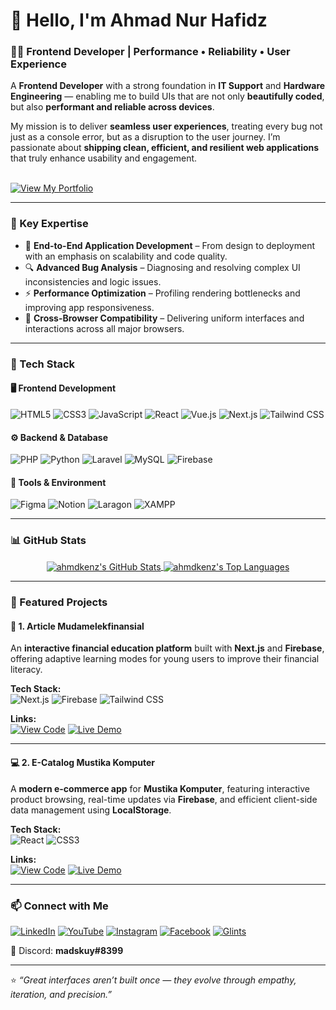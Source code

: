 # 👋 Hello, I'm Ahmad Nur Hafidz  

### 👨‍💻 Frontend Developer | Performance • Reliability • User Experience  

A **Frontend Developer** with a strong foundation in **IT Support** and **Hardware Engineering** — enabling me to build UIs that are not only **beautifully coded**, but also **performant and reliable across devices**.  

My mission is to deliver **seamless user experiences**, treating every bug not just as a console error, but as a disruption to the user journey. I’m passionate about **shipping clean, efficient, and resilient web applications** that truly enhance usability and engagement.  

<br>
<a href="hafidz-softdev.me" target="_blank">
  <img src="https://img.shields.io/badge/View_My_Portfolio-000000?style=for-the-badge&logo=briefcase&logoColor=white" alt="View My Portfolio">
</a>
<br>

---

### 🧠 Key Expertise  

- 🚀 **End-to-End Application Development** – From design to deployment with an emphasis on scalability and code quality.  
- 🔍 **Advanced Bug Analysis** – Diagnosing and resolving complex UI inconsistencies and logic issues.  
- ⚡ **Performance Optimization** – Profiling rendering bottlenecks and improving app responsiveness.  
- 🧩 **Cross-Browser Compatibility** – Delivering uniform interfaces and interactions across all major browsers.  

---

### 🧰 Tech Stack  

#### 🖥️ Frontend Development  
![HTML5](https://img.shields.io/badge/HTML5-E34F26?style=for-the-badge&logo=html5&logoColor=white)
![CSS3](https://img.shields.io/badge/CSS3-1572B6?style=for-the-badge&logo=css3&logoColor=white)
![JavaScript](https://img.shields.io/badge/JavaScript-F7DF1E?style=for-the-badge&logo=javascript&logoColor=black)
![React](https://img.shields.io/badge/React-61DAFB?style=for-the-badge&logo=react&logoColor=black)
![Vue.js](https://img.shields.io/badge/Vue.js-4FC08D?style=for-the-badge&logo=vuedotjs&logoColor=white)
![Next.js](https://img.shields.io/badge/Next.js-000000?style=for-the-badge&logo=nextdotjs&logoColor=white)
![Tailwind CSS](https://img.shields.io/badge/Tailwind_CSS-06B6D4?style=for-the-badge&logo=tailwindcss&logoColor=white)

#### ⚙️ Backend & Database  
![PHP](https://img.shields.io/badge/PHP-777BB4?style=for-the-badge&logo=php&logoColor=white)
![Python](https://img.shields.io/badge/Python-3776AB?style=for-the-badge&logo=python&logoColor=white)
![Laravel](https://img.shields.io/badge/Laravel-FF2D20?style=for-the-badge&logo=laravel&logoColor=white)
![MySQL](https://img.shields.io/badge/MySQL-4479A1?style=for-the-badge&logo=mysql&logoColor=white)
![Firebase](https://img.shields.io/badge/Firebase-FFCA28?style=for-the-badge&logo=firebase&logoColor=black)

#### 🧩 Tools & Environment  
![Figma](https://img.shields.io/badge/Figma-F24E1E?style=for-the-badge&logo=figma&logoColor=white)
![Notion](https://img.shields.io/badge/Notion-000000?style=for-the-badge&logo=notion&logoColor=white)
![Laragon](https://img.shields.io/badge/Laragon-0E6088?style=for-the-badge&logo=laragon&logoColor=white)
![XAMPP](https://img.shields.io/badge/XAMPP-FB7A24?style=for-the-badge&logo=xampp&logoColor=white)

---

### 📊 GitHub Stats  

<p align="center">
  <a href="https://github.com/ahmdkenz">
    <img align="center" src="https://github-readme-stats.vercel.app/api?username=ahmdkenz&show_icons=true&theme=radical&rank_icon=github&count_private=true" alt="ahmdkenz's GitHub Stats" />
  </a>
  <a href="https://github.com/ahmdkenz">
    <img align="center" src="https://github-readme-stats.vercel.app/api/top-langs/?username=ahmdkenz&layout=compact&theme=radical" alt="ahmdkenz's Top Languages" />
  </a>
</p>

---

### 🚀 Featured Projects  

#### 🧾 1. Article Mudamelekfinansial  
An **interactive financial education platform** built with **Next.js** and **Firebase**, offering adaptive learning modes for young users to improve their financial literacy.  

**Tech Stack:**  
![Next.js](https://img.shields.io/badge/Next.js-000000?style=for-the-badge&logo=nextdotjs&logoColor=white)
![Firebase](https://img.shields.io/badge/Firebase-FFCA28?style=for-the-badge&logo=firebase&logoColor=black)
![Tailwind CSS](https://img.shields.io/badge/Tailwind_CSS-06B6D4?style=for-the-badge&logo=tailwindcss&logoColor=white)

**Links:**  
[![View Code](https://img.shields.io/badge/View_Code-000000?style=for-the-badge&logo=github&logoColor=white)](https://github.com/ahmdkenz/project-website-article)
[![Live Demo](https://img.shields.io/badge/Live_Demo-000000?style=for-the-badge&logo=vercel&logoColor=white)](https://mudamelekfinansial.com)

---

#### 💻 2. E-Catalog Mustika Komputer  
A **modern e-commerce app** for **Mustika Komputer**, featuring interactive product browsing, real-time updates via **Firebase**, and efficient client-side data management using **LocalStorage**.  

**Tech Stack:**  
![React](https://img.shields.io/badge/React-61DAFB?style=for-the-badge&logo=react&logoColor=black)
![CSS3](https://img.shields.io/badge/CSS3-1572B6?style=for-the-badge&logo=css3&logoColor=white)

**Links:**  
[![View Code](https://img.shields.io/badge/View_Code-000000?style=for-the-badge&logo=github&logoColor=white)](https://github.com/ahmdkenz/project-ecommerce)
[![Live Demo](https://img.shields.io/badge/Live_Demo-430098?style=for-the-badge&logo=heroku&logoColor=white)](https://mustikashop.tech)

---

### 📫 Connect with Me  

[![LinkedIn](https://img.shields.io/badge/LinkedIn-0A66C2?style=for-the-badge&logo=linkedin&logoColor=white)](https://www.linkedin.com/in/ahmad-nur-hafidz/)
[![YouTube](https://img.shields.io/badge/YouTube-FF0000?style=for-the-badge&logo=youtube&logoColor=white)](https://www.youtube.com/@ahmdkenz)
[![Instagram](https://img.shields.io/badge/Instagram-E4405F?style=for-the-badge&logo=instagram&logoColor=white)](https://www.instagram.com/ahmdkenz/)
[![Facebook](https://img.shields.io/badge/Facebook-1877F2?style=for-the-badge&logo=facebook&logoColor=white)](https://www.facebook.com/ahmdkenz/)
[![Glints](https://img.shields.io/badge/Glints_Profile-01A5A0?style=for-the-badge&logo=glints&logoColor=white)](https://glints.com/id/profile)  

💬 Discord: **madskuy#8399**

---

⭐ *“Great interfaces aren’t built once — they evolve through empathy, iteration, and precision.”*  

